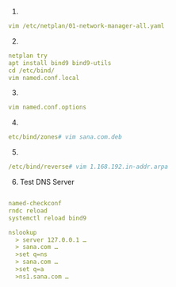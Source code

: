 1.
```yml
vim /etc/netplan/01-network-manager-all.yaml
```
2.
```yml
netplan try
apt install bind9 bind9-utils
cd /etc/bind/
vim named.conf.local
```
3.
```yml
vim named.conf.options
```
4.
```yml
etc/bind/zones# vim sana.com.deb
```
5.
```yml
/etc/bind/reverse# vim 1.168.192.in-addr.arpa
```
6. Test DNS Server
```yml

named-checkconf
rndc reload
systemctl reload bind9

nslookup 
  > server 127.0.0.1 …
  > sana.com …
  >set q=ns
  > sana.com …
  >set q=a
  >ns1.sana.com …
```


